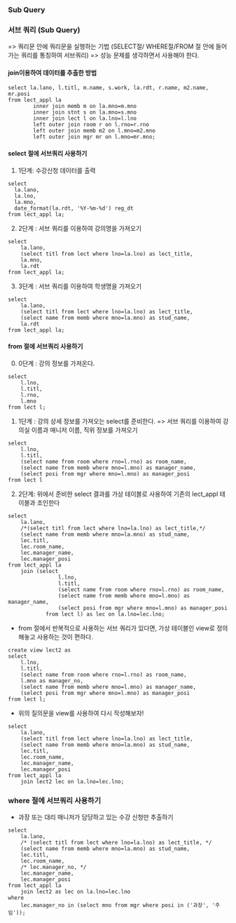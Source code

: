 ### Sub Query

### 서브 쿼리 (Sub Query)
=> 쿼리문 안에 쿼리문을 실행하는 기법 (SELECT절/ WHERE절/FROM 절 안에 들어가는 쿼리를 통칭하여 서브쿼리)
=> 성능 문제를 생각하면서 사용해야 한다.


#### join이용하여 데이터를 추출한 방법

```
select la.lano, l.titl, m.name, s.work, la.rdt, r.name, m2.name, mr.posi
from lect_appl la 
        inner join memb m on la.mno=m.mno
        inner join stnt s on la.mno=s.mno 
        inner join lect l on la.lno=l.lno
        left outer join room r on l.rno=r.rno 
        left outer join memb m2 on l.mno=m2.mno 
        left outer join mgr mr on l.mno=mr.mno;  
```

#### select 절에 서브쿼리 사용하기 

1. 1단계: 수강신청 데이터를 출력 

```
select 
  la.lano, 
  la.lno, 
  la.mno, 
  date_format(la.rdt, '%Y-%m-%d') reg_dt
from lect_appl la; 
```

2. 2단계 : 서브 쿼리를 이용하여 강의명을 가져오기 

```
select 
    la.lano, 
    (select titl from lect where lno=la.lno) as lect_title, 
    la.mno, 
    la.rdt
from lect_appl la;
```

3. 3단계 : 서브 쿼리를 이용하여 학생명을 가져오기 

```
select 
    la.lano, 
    (select titl from lect where lno=la.lno) as lect_title, 
    (select name from memb where mno=la.mno) as stud_name,
    la.rdt
from lect_appl la;
```

#### from 절에 서브쿼리 사용하기

0. 0단계 : 강의 정보를 가져온다.
```
select
    l.lno,
    l.titl,
    l.rno,
    l.mno
from lect l;
```

1. 1단계 : 강의 상세 정보를 가져오는 select를 준비한다.
    => 서브 쿼리를 이용하여 강의실 이름과 매니저 이름, 직위 정보를 가져오기

```
select 
    l.lno, 
    l.titl, 
    (select name from room where rno=l.rno) as room_name, 
    (select name from memb where mno=l.mno) as manager_name,
    (select posi from mgr where mno=l.mno) as manager_posi
from lect l
```

2. 2단계: 위에서 준비한 select 결과를 가상 테이블로 사용하여 기존의 lect_appl 테이블과 조인한다

```
select 
    la.lano, 
    /*(select titl from lect where lno=la.lno) as lect_title,*/ 
    (select name from memb where mno=la.mno) as stud_name,
    lec.titl,
    lec.room_name,
    lec.manager_name,
    lec.manager_posi
from lect_appl la 
    join (select 
                l.lno, 
                l.titl, 
                (select name from room where rno=l.rno) as room_name, 
                (select name from memb where mno=l.mno) as manager_name,
                (select posi from mgr where mno=l.mno) as manager_posi
            from lect l) as lec on la.lno=lec.lno;
```

- from 절에서 반복적으로 사용하는 서브 쿼리가 있다면, 가상 테이블인 view로 정의해놓고 사용하는 것이 편하다. 

```
create view lect2 as
select 
    l.lno, 
    l.titl, 
    (select name from room where rno=l.rno) as room_name, 
    l.mno as manager_no,
    (select name from memb where mno=l.mno) as manager_name,
    (select posi from mgr where mno=l.mno) as manager_posi
from lect l;
```
            
- 위의 질의문을 view를 사용하여 다시 작성해보자! 

```
select 
    la.lano, 
    (select titl from lect where lno=la.lno) as lect_title, 
    (select name from memb where mno=la.mno) as stud_name,
    lec.titl,
    lec.room_name,
    lec.manager_name,
    lec.manager_posi
from lect_appl la 
    join lect2 lec on la.lno=lec.lno;
```            
            
### where 절에 서브쿼리 사용하기 
- 과장 또는 대리 매니저가 담당하고 있는 수강 신청만 추출하기

```
select 
    la.lano, 
    /* (select titl from lect where lno=la.lno) as lect_title, */ 
    (select name from memb where mno=la.mno) as stud_name,
    lec.titl,
    lec.room_name,
    /* lec.manager_no, */
    lec.manager_name,
    lec.manager_posi
from lect_appl la 
    join lect2 as lec on la.lno=lec.lno 
where
    lec.manager_no in (select mno from mgr where posi in ('과장', '주임'));
```







